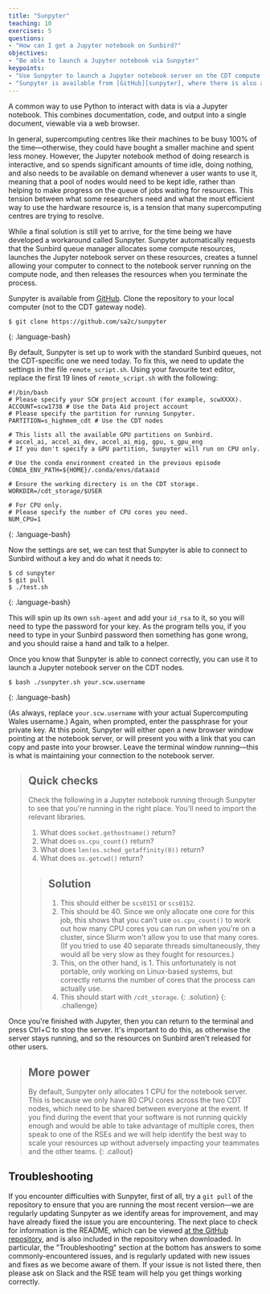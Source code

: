 ```yaml
---
title: "Sunpyter"
teaching: 10
exercises: 5
questions:
- "How can I get a Jupyter notebook on Sunbird?"
objectives:
- "Be able to launch a Jupyter notebook via Sunpyter"
keypoints:
- "Use Sunpyter to launch a Jupyter notebook server on the CDT compute nodes"
- "Sunpyter is available from [GitHub][sunpyter], where there is also a README with more troubleshooting information"
---
```


A common way to use Python to interact with data is via a Jupyter notebook. This combines documentation, code, and output into a single document, viewable via a web browser.

In general, supercomputing centres like their machines to be busy 100% of the time&mdash;otherwise, they could have bought a smaller machine and spent less money. However, the Jupyter notebook method of doing research is interactive, and so spends significant amounts of time idle, doing nothing, and also needs to be available on demand whenever a user wants to use it, meaning that a pool of nodes would need to be kept idle, rather than helping to make progress on the queue of jobs waiting for resources. This tension between what some researchers need and what the most efficient way to use the hardware resource is, is a tension that many supercomputing centres are trying to resolve.

While a final solution is still yet to arrive,
for the time being we have developed a workaround called Sunpyter.
Sunpyter automatically requests that the Sunbird queue manager allocates some compute resources,
launches the Jupyter notebook server on these resources,
creates a tunnel allowing your computer to connect to the notebook server running on the compute node,
and then releases the resources when you terminate the process.

Sunpyter is available from [GitHub][sunpyter].
Clone the repository to your local computer (not to the CDT gateway node).

~~~
$ git clone https://github.com/sa2c/sunpyter
~~~
{: .language-bash}

By default,
Sunpyter is set up to work with the standard Sunbird queues,
not the CDT-specific one we need today.
To fix this,
we need to update the settings in the file `remote_script.sh`.
Using your favourite text editor,
replace the first 19 lines of `remote_script.sh` with the following:

~~~
#!/bin/bash
# Please specify your SCW project account (for example, scwXXXX).
ACCOUNT=scw1738 # Use the Data Aid project account
# Please specify the partition for running Sunpyter.
PARTITION=s_highmem_cdt # Use the CDT nodes

# This lists all the available GPU partitions on Sunbird.
# accel_ai, accel_ai_dev, accel_ai_mig, gpu, s_gpu_eng
# If you don't specify a GPU partition, Sunpyter will run on CPU only.

# Use the conda environment created in the previous episode
CONDA_ENV_PATH=${HOME}/.conda/envs/dataaid

# Ensure the working directory is on the CDT storage.
WORKDIR=/cdt_storage/$USER

# For CPU only.
# Please specify the number of CPU cores you need.
NUM_CPU=1
~~~
{: .language-bash}

Now the settings are set,
we can test that Sunpyter is able to connect to Sunbird without a key
and do what it needs to:

~~~
$ cd sunpyter
$ git pull
$ ./test.sh
~~~
{: .language-bash}

This will spin up its own `ssh-agent` and add your `id_rsa` to it, so you will need to type the password for your key. As the program tells you, if you need to type in your Sunbird password then something has gone wrong, and you should raise a hand and talk to a helper.

Once you know that Sunpyter is able to connect correctly, you can use it to launch a Jupyter notebook server on the CDT nodes.

~~~
$ bash ./sunpyter.sh your.scw.username
~~~
{: .language-bash}

(As always, replace `your.scw.username` with your actual Supercomputing Wales username.) Again, when prompted, enter the passphrase for your private key. At this point, Sunpyter will either open a new browser window pointing at the notebook server, or will present you with a link that you can copy and paste into your browser. Leave the terminal window running&mdash;this is what is maintaining your connection to the notebook server.

> ## Quick checks
>
> Check the following in a Jupyter notebook running through Sunpyter to see that you're running in the right place. You'll need to import the relevant libraries.
>
> 1. What does `socket.gethostname()` return?
> 2. What does `os.cpu_count()` return?
> 3. What does `len(os.sched_getaffinity(0))` return?
> 4. What does `os.getcwd()` return?
>
>> ## Solution
>>
>> 1. This should either be `scs0151` or `scs0152`.
>> 2. This should be 40. Since we only allocate one core for this job, this shows that you can't use `os.cpu_count()` to work out how many CPU cores you can run on when you're on a cluster, since Slurm won't allow you to use that many cores. (If you tried to use 40 separate threads simultaneously, they would all be very slow as they fought for resources.)
>> 3. This, on the other hand, is 1. This unfortunately is not portable, only working on Linux-based systems, but correctly returns the number of cores that the process can actually use.
>> 4. This should start with `/cdt_storage`.
> {: .solution}
{: .challenge}

Once you're finished with Jupyter, then you can return to the terminal and press Ctrl+C to stop the server. It's important to do this, as otherwise the server stays running, and so the resources on Sunbird aren't released for other users.

> ## More power
>
> By default, Sunpyter only allocates 1 CPU for the notebook server. This is because we only have 80 CPU cores across the two CDT nodes, which need to be shared between everyone at the event. If you find during the event that your software is not running quickly enough and would be able to take advantage of multiple cores, then speak to one of the RSEs and we will help identify the best way to scale your resources up without adversely impacting your teammates and the other teams. 
{: .callout}

## Troubleshooting

If you encounter difficulties with Sunpyter, first of all, try a `git pull` of the repository to ensure that you are running the most recent version&mdash;we are regularly updating Sunpyter as we identify areas for improvement, and may have already fixed the issue you are encountering. The next place to check for information is the README, which can be viewed [at the GitHub repository][sunpyter], and is also included in the repository when downloaded. In particular, the "Troubleshooting" section at the bottom has answers to some commonly-encountered issues, and is regularly updated with new issues and fixes as we become aware of them. If your issue is not listed there, then please ask on Slack and the RSE team will help you get things working correctly.

[sunpyter]: https://github.com/sa2c/sunpyter
